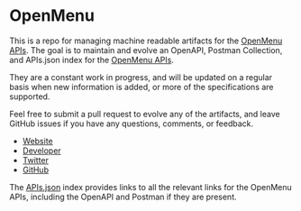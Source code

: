 # OpenMenuThis is a repo for managing machine readable artifacts for the [OpenMenu APIs](http://openmenu.org). The goal is to maintain and evolve an OpenAPI, Postman Collection, and APIs.json index for the [OpenMenu APIs](http://openmenu.org).They are a constant work in progress, and will be updated on a regular basis when new information is added, or more of the specifications are supported.Feel free to submit a pull request to evolve any of the artifacts, and leave GitHub issues if you have any questions, comments, or feedback.- [Website](http://openmenu.org)- [Developer](http://openmenu.org)- [Twitter](https://twitter.com/#!/OpenMenu)- [GitHub](https://github.com/OpenMenu)The [APIs.json](https://github.com/api-evangelist/openmenu/blob/master/apis.json) index provides links to all the relevant links for the OpenMenu APIs, including the OpenAPI and Postman if they are present.
